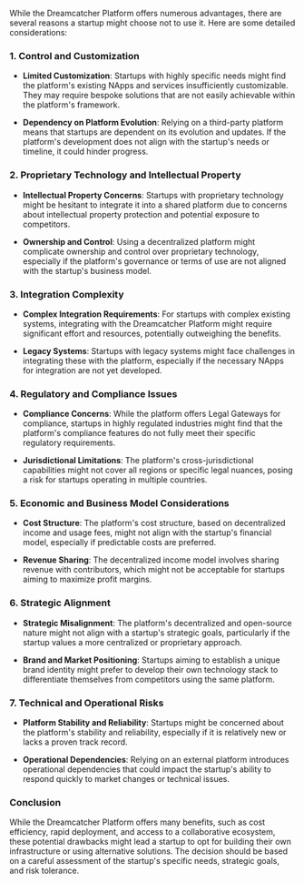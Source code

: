 While the Dreamcatcher Platform offers numerous advantages, there are several reasons a startup might choose not to use it. Here are some detailed considerations:

### 1. **Control and Customization**

- **Limited Customization**: Startups with highly specific needs might find the platform's existing NApps and services insufficiently customizable. They may require bespoke solutions that are not easily achievable within the platform's framework.
  
- **Dependency on Platform Evolution**: Relying on a third-party platform means that startups are dependent on its evolution and updates. If the platform's development does not align with the startup's needs or timeline, it could hinder progress.

### 2. **Proprietary Technology and Intellectual Property**

- **Intellectual Property Concerns**: Startups with proprietary technology might be hesitant to integrate it into a shared platform due to concerns about intellectual property protection and potential exposure to competitors.

- **Ownership and Control**: Using a decentralized platform might complicate ownership and control over proprietary technology, especially if the platform's governance or terms of use are not aligned with the startup's business model.

### 3. **Integration Complexity**

- **Complex Integration Requirements**: For startups with complex existing systems, integrating with the Dreamcatcher Platform might require significant effort and resources, potentially outweighing the benefits.

- **Legacy Systems**: Startups with legacy systems might face challenges in integrating these with the platform, especially if the necessary NApps for integration are not yet developed.

### 4. **Regulatory and Compliance Issues**

- **Compliance Concerns**: While the platform offers Legal Gateways for compliance, startups in highly regulated industries might find that the platform's compliance features do not fully meet their specific regulatory requirements.

- **Jurisdictional Limitations**: The platform's cross-jurisdictional capabilities might not cover all regions or specific legal nuances, posing a risk for startups operating in multiple countries.

### 5. **Economic and Business Model Considerations**

- **Cost Structure**: The platform's cost structure, based on decentralized income and usage fees, might not align with the startup's financial model, especially if predictable costs are preferred.

- **Revenue Sharing**: The decentralized income model involves sharing revenue with contributors, which might not be acceptable for startups aiming to maximize profit margins.

### 6. **Strategic Alignment**

- **Strategic Misalignment**: The platform's decentralized and open-source nature might not align with a startup's strategic goals, particularly if the startup values a more centralized or proprietary approach.

- **Brand and Market Positioning**: Startups aiming to establish a unique brand identity might prefer to develop their own technology stack to differentiate themselves from competitors using the same platform.

### 7. **Technical and Operational Risks**

- **Platform Stability and Reliability**: Startups might be concerned about the platform's stability and reliability, especially if it is relatively new or lacks a proven track record.

- **Operational Dependencies**: Relying on an external platform introduces operational dependencies that could impact the startup's ability to respond quickly to market changes or technical issues.

### Conclusion

While the Dreamcatcher Platform offers many benefits, such as cost efficiency, rapid deployment, and access to a collaborative ecosystem, these potential drawbacks might lead a startup to opt for building their own infrastructure or using alternative solutions. The decision should be based on a careful assessment of the startup's specific needs, strategic goals, and risk tolerance.